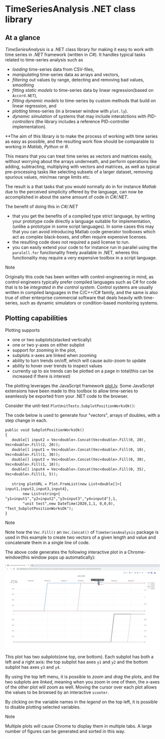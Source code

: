 
# TimeSeriesAnalysis .NET class library

## At a glance

*TimeSeriesAnalysis* is a .NET class library for making it easy to work with time series in *.NET* framework (written in *C#*). 
It handles typical tasks related to time-series analysis such as
- *loading* time-series data from CSV-files,
- *manipulating* time-series data as arrays and vectors,
- *filtering* out values by range, detecting and removing bad values, smoothing
- *fitting static models* to time-series data by linear regression(based on ``Accord.NET``), 
- *fitting dynamic models* to time-series by custom methods that build on linear regression, and
- *plotting* times-series (in a browser window with ``plot.ly``).
- *dynamic simulation* of systems that may include interatctions with *PID-controllers* (the library includes a reference PID-controller implementation).

**The aim of this library is to make the process of working with time series as easy as possible, 
and the resulting work flow should be comparable to working in *Matlab*, *Python* or *R*.

This means that you can treat time series as vectors and matrices easily, without worrying about the arrays underneath, and perform 
operations like adding, subtracting, multiplying with vectors and matrices, as well as typical pre-processing tasks like selecting
subsets of a larger dataset, removing spurious values, min/max range limits etc. 

The result is a that tasks that you would normally do in for instance *Matlab* due to the perceived simplicity offered by the language, can now be accomplished in about the same amount of code in *C#/.NET*. 

The benefit of doing this in *C#/.NET* 
- that you get the benefits of a compiled type strict language, by writing your prototype code directly a language suitable for implementation, (unlike a prototype in some script languages). In some cases this may that you can avoid introducing Matlab code generator toolboxes which act as complex black-boxes, and often require expensive licenses. 
- the resulting code does not required a paid license to run.
- you can easily extend your code to for instance run in parallel using the ``paralell.for`` functionality freely available in .NET, wheres this functionality may require a very expensive toolbox in a script language.

> [!Note]
> Originally this code has been written with control-engineering in mind, as control engineers typically 
> prefer compiled languages such as C# for code that is to be *integrated in the control system*. 
> Control systems are usually written in compiled languages in the C/C++/C# family, and the same is also true of other
> enterprise commercial software that deals heavily with time-series, such as dynamic simulators or condition-based monitoring systems. 


## Plotting capabilities

Plotting supports
- one or two subplots(stacked vertically)
- one or two y-axes on either subplot
- support for zooming in the plot, 
- subplots x-axes are linked when zooming
- ability to turn trends on/off, which will cause auto-zoom to update
- ability to hover over trends to inspect values
- currently up to six trends can be plotted on a page in total(this can be increased if there is interest)

The plotting leverages the JavaScript framework [plot.ly](https://plotly.com/javascript/). Some JavaScript extensions have been made to this toolbox to allow
time-series to seamlessly be exported from your .NET code to the browser.

Consider the unit-test ``PlotUnitTests.SubplotPositionWorksOk()``:

The code below is used to generate four "vectors", arrays of doubles, with a step change in each.
```
public void SubplotPositionWorksOk()
{
   double[] input2 = Vec<double>.Concat(Vec<double>.Fill(0, 20), Vec<double>.Fill(2, 20));
   double[] input1 = Vec<double>.Concat(Vec<double>.Fill(0, 10), Vec<double>.Fill(1, 30));
   double[] input3 = Vec<double>.Concat(Vec<double>.Fill(0, 30), Vec<double>.Fill(1, 10));
   double[] input4 = Vec<double>.Concat(Vec<double>.Fill(0, 35), Vec<double>.Fill(1, 5));

   string plotURL = Plot.FromList(new List<double[]>{ input1,input2,input3,input4},
		new List<string>{ "y1=input1","y2=input2","y3=input3","y4=input4"},1,
		"unit test",new DateTime(2020,1,1, 0,0,0), "Test_SubplotPositionWorksOk");
}
```
> [!Note]
> Note how the ``Vec.Fill()`` an ``Vec.Concat()`` of ``TimeSeriesAnalysis`` package is used in this example to create two vectors of a given
> length and value and concatenate them in a single line of code.

The above code generates the following interactive plot in a Chrome-window(this window pops up automatically):

![Example plot](images/example_plotting.png)

This plot has two *subplots*(one top, one bottom). Each subplot has both a left and a right axis: 
the top subplot has axes ``y1`` and ``y2`` and the bottom subplot has axes ``y3`` and ``y4``. 

By using the top left menu, it is possible to *zoom* and *drag* the plots, and the two subplots are *linked*,
meaning when you zoom in one of them, the x-axes of the other plot will zoom as well. 
Moving the cursor over each plot allows the values to be browsed by an interactive ``scooter``.

By clicking on the variable names in the *legend* on the top left, it is possible to disable plotting selected variables.

> [!Note]
> Multiple plots will cause Chrome to display them in multiple tabs. A large number of figures can be generated and sorted in this way. 






